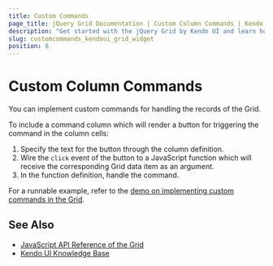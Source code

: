 ```yaml
---
title: Custom Commands
page_title: jQuery Grid Documentation | Custom Column Commands | Kendo UI
description: "Get started with the jQuery Grid by Kendo UI and learn how to implement custom commands for handling its column records."
slug: customcommands_kendoui_grid_widget
position: 8
---
```


# Custom Column Commands

You can implement custom commands for handling the records of the Grid.

To include a command column which will render a button for triggering the command in the column cells:

1. Specify the text for the button through the column definition.
1. Wire the `click` event of the button to a JavaScript function which will receive the corresponding Grid data item as an argument.
1. In the function definition, handle the command.

For a runnable example, refer to the [demo on implementing custom commands in the Grid](https://demos.telerik.com/kendo-ui/grid/custom-command).

## See Also

* [JavaScript API Reference of the Grid](/api/javascript/ui/grid)
* [Kendo UI Knowledge Base](/knowledge-base)
